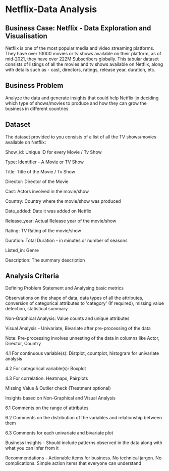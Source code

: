 # Netflix-Data Analysis

## Business Case: Netflix - Data Exploration and Visualisation

Netflix is one of the most popular media and video streaming platforms. They have over 10000 movies or tv shows available on their platform, as of mid-2021, they have over 222M Subscribers globally. This tabular dataset consists of listings of all the movies and tv shows available on Netflix, along with details such as - cast, directors, ratings, release year, duration, etc.

## Business Problem

Analyze the data and generate insights that could help Netflix ijn deciding which type of shows/movies to produce and how they can grow the business in different countries

## Dataset

The dataset provided to you consists of a list of all the TV shows/movies available on Netflix:

Show_id: Unique ID for every Movie / Tv Show

Type: Identifier - A Movie or TV Show

Title: Title of the Movie / Tv Show

Director: Director of the Movie

Cast: Actors involved in the movie/show

Country: Country where the movie/show was produced

Date_added: Date it was added on Netflix

Release_year: Actual Release year of the movie/show

Rating: TV Rating of the movie/show

Duration: Total Duration - in minutes or number of seasons

Listed_in: Genre

Description: The summary description

## Analysis Criteria

Defining Problem Statement and Analysing basic metrics

Observations on the shape of data, data types of all the attributes, conversion of categorical attributes to 'category' (If required), missing value detection, statistical summary

Non-Graphical Analysis: Value counts and unique attributes ​​

Visual Analysis - Univariate, Bivariate after pre-processing of the data

Note: Pre-processing involves unnesting of the data in columns like Actor, Director, Country

4.1 For continuous variable(s): Distplot, countplot, histogram for univariate analysis

4.2 For categorical variable(s): Boxplot

4.3 For correlation: Heatmaps, Pairplots

Missing Value & Outlier check (Treatment optional)

Insights based on Non-Graphical and Visual Analysis

6.1 Comments on the range of attributes

6.2 Comments on the distribution of the variables and relationship between them

6.3 Comments for each univariate and bivariate plot

Business Insights - Should include patterns observed in the data along with what you can infer from it

Recommendations - Actionable items for business. No technical jargon. No complications. Simple action items that everyone can understand


